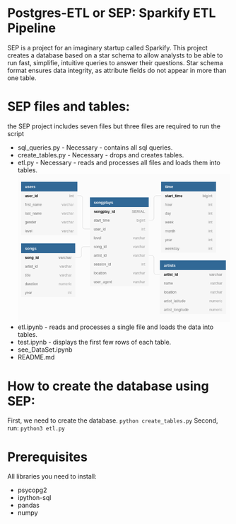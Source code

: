 # Postgres-ETL or SEP: Sparkify ETL Pipeline
SEP is a project for an imaginary startup called Sparkify. This project creates a database based on a star schema to allow analysts to be able to run fast, simplifie, intuitive queries to answer their questions. Star schema format ensures data integrity, as attribute fields do not appear in more than one table.

# SEP files and tables:
the SEP project includes seven files but three files are required to run the script
* sql_queries.py - Necessary - contains all sql queries.
* create_tables.py - Necessary - drops and creates tables.
* etl.py - Necessary - reads and processes all files and loads them into tables.
![Database Diagram](diagram.png)
* etl.ipynb - reads and processes a single file and loads the data into tables.
* test.ipynb - displays the first few rows of each table.
* see_DataSet.ipynb
* README.md

# How to create the database using SEP:
First, we need to create the database.
`python create_tables.py`
Second, run:
`python3 etl.py`

# Prerequisites
All libraries you need to install:

* psycopg2
* ipython-sql
* pandas
* numpy

